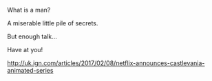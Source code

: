 What is a man?

A miserable little pile of secrets.

But enough talk…

Have at you!

http://uk.ign.com/articles/2017/02/08/netflix-announces-castlevania-animated-series
